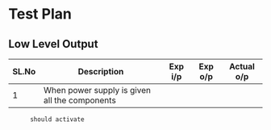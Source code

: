 # Test Plan
##   Low Level Output
| SL.No |                Description                          |      Exp i/p     |     Exp o/p     |     Actual o/p     |   
|-------|-----------------------------------------------------|------------------|-----------------|--------------------|
|   1   | When power supply is given all the components<br /> |                  |                 |                    |
          should activate                                                                                              
